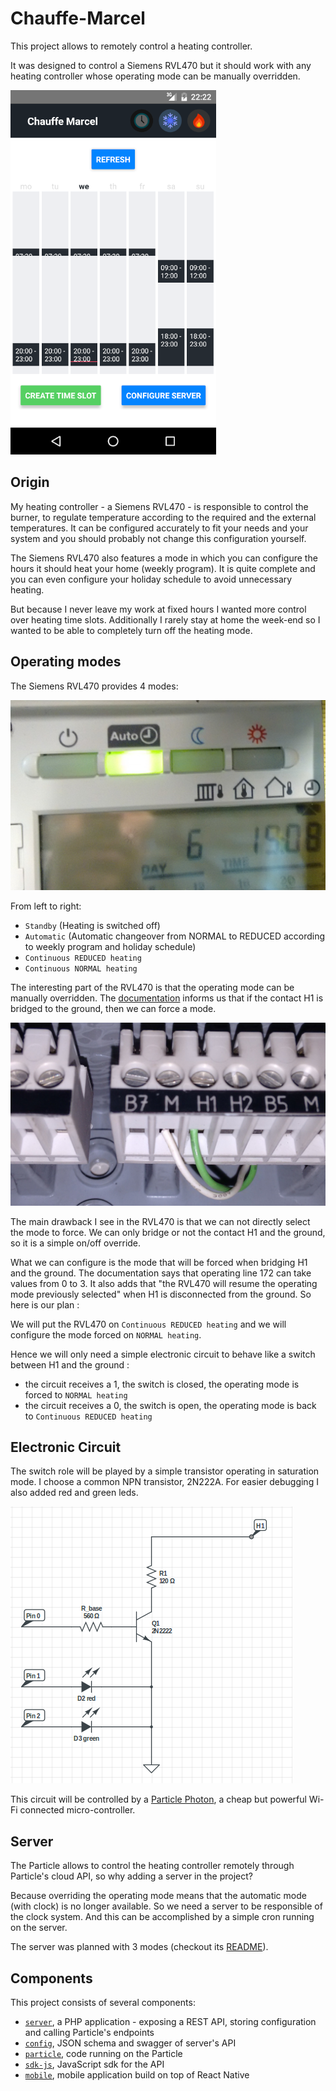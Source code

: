 # Chauffe-Marcel

This project allows to remotely control a heating controller.

It was designed to control a Siemens RVL470 but it should work with any heating
controller whose operating mode can be manually overridden.

![Chauffe-Marcel mobile application](doc/mobile_app.png)

## Origin

My heating controller - a Siemens RVL470 - is responsible to control the
burner, to regulate temperature according to the required and the external
temperatures. It can be configured accurately to fit your needs and your system
and you should probably not change this configuration yourself.

The Siemens RVL470 also features a mode in which you can configure the hours
it should heat your home (weekly program). It is quite complete and you can
even configure your holiday schedule to avoid unnecessary heating.

But because I never leave my work at fixed hours I wanted more control over
heating time slots. Additionally I rarely stay at home the week-end so I wanted
to be able to completely turn off the heating mode.

## Operating modes

The Siemens RVL470 provides 4 modes:

![Modes](doc/modes.jpg)

From left to right:
- `Standby` (Heating is switched off)
- `Automatic` (Automatic changeover from NORMAL to REDUCED according to weekly program and holiday schedule)
- `Continuous REDUCED heating`
- `Continuous NORMAL heating`

The interesting part of the RVL470 is that the operating mode can be manually
overridden. The [documentation](https://www.downloads.siemens.com/download-center/Download.aspx?pos=download&fct=getasset&id1=17600)
informs us that if the contact H1 is bridged to the ground, then we can force
a mode.

![Contacts](doc/contacts.jpg)

The main drawback I see in the RVL470 is that we can not directly select the
mode to force. We can only bridge or not the contact H1 and the ground, so it
is a simple on/off override.

What we can configure is the mode that will be forced when bridging H1 and the
ground. The documentation says that operating line 172 can take values from
0 to 3. It also adds that "the RVL470 will resume the operating mode previously
selected" when H1 is disconnected from the ground. So here is our plan :

We will put the RVL470 on `Continuous REDUCED heating` and we will configure
the mode forced on `NORMAL heating`.

Hence we will only need a simple electronic circuit to behave like a switch
between H1 and the ground :

- the circuit receives a 1, the switch is closed, the operating mode is forced to `NORMAL heating`
- the circuit receives a 0, the switch is open, the operating mode is back to `Continuous REDUCED heating`

## Electronic Circuit

The switch role will be played by a simple transistor operating in saturation
mode. I choose a common NPN transistor, 2N222A. For easier debugging I also
added red and green leds.

![Electronic circuit](doc/circuit.png)

This circuit will be controlled by a [Particle Photon](https://store.particle.io/products/photon),
a cheap but powerful Wi-Fi connected micro-controller.

## Server

The Particle allows to control the heating controller remotely through
Particle's cloud API, so why adding a server in the project?

Because overriding the operating mode means that the automatic mode (with
clock) is no longer available. So we need a server to be responsible of the
clock system. And this can be accomplished by a simple cron running on the
server.

The server was planned with 3 modes (checkout its [README](server/README.md)).

## Components

This project consists of several components:

- [`server`](server/), a PHP application - exposing a REST API, storing configuration and calling Particle's endpoints
- [`config`](config/), JSON schema and swagger of server's API
- [`particle`](particle/), code running on the Particle
- [`sdk-js`](sdk-js/), JavaScript sdk for the API
- [`mobile`](mobile/), mobile application build on top of React Native
